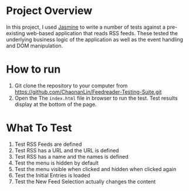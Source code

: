 # Project Overview

In this project, I used [Jasmine](http://jasmine.github.io/) to write a number of tests against a pre-existing web-based application that reads RSS feeds. These tested the underlying business logic of the application as well as the event handling and DOM manipulation.

# How to run
1. Git clone the repository to your computer from https://github.com/ChaonanLin/Feedreader-Testing-Suite.git
2. Open the The `index.html` file in browser to run the test. Test results display at the bottom of the page.

# What To Test


1. Test RSS Feeds are defined
2. Test RSS has a URL and the URL is defined
3. Test RSS has a name and the names is defined
4. Test the menu is hidden by default
5. Test the menu visible when clicked and hidden when clicked again
6. Test the Initial Entries is loaded
7. Test the New Feed Selection actually changes the content
